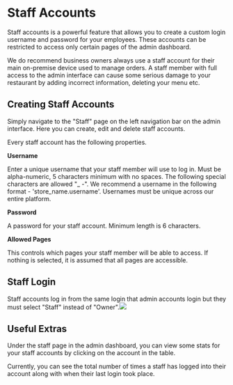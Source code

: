 # Staff Accounts

Staff accounts is a powerful feature that allows you to create a custom login username and password for your employees. These accounts can be restricted to access only certain pages of the admin dashboard.

We do recommend business owners always use a staff account for their main on-premise device used to manage orders. A staff member with full access to the admin interface can cause some serious damage to your restaurant by adding incorrect information, deleting your menu etc.

## **Creating Staff Accounts**

Simply navigate to the "Staff" page on the left navigation bar on the admin interface. Here you can create, edit and delete staff accounts.

Every staff account has the following properties.

**Username**

Enter a unique username that your staff member will use to log in. Must be alpha-numeric, 5 characters minimum with no spaces. The following special characters are allowed "\_ -". We recommend a username in the following format - 'store\_name.username'. Usernames must be unique across our entire platform.

**Password**

A password for your staff account. Minimum length is 6 characters.

**Allowed Pages**

This controls which pages your staff member will be able to access. If nothing is selected, it is assumed that all pages are accessible.

## **Staff Login**

Staff accounts log in from the same login that admin accounts login but they must select "Staff" instead of "Owner".![](https://downloads.intercomcdn.com/i/o/61649597/ec8b47ba7e4a95015f989d4b/staff-account-login.JPG)

## **Useful Extras**

Under the staff page in the admin dashboard, you can view some stats for your staff accounts by clicking on the account in the table.

Currently, you can see the total number of times a staff has logged into their account along with when their last login took place.  


